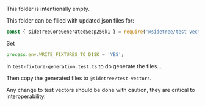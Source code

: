 This folder is intentionally empty.

This folder can be filled with updated json files for:

```ts
const { sidetreeCoreGeneratedSecp256k1 } = require('@sidetree/test-vectors');
```

Set

```ts
process.env.WRITE_FIXTURES_TO_DISK = 'YES';
```

In `test-fixture-generation.test.ts` to do generate the files...

Then copy the generated files to `@sidetree/test-vectors`.

Any change to test vectors should be done with caution, they are critical to interoperability.
